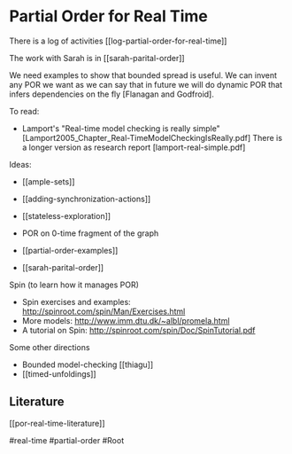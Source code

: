 # Partial Order for Real Time

There is a log of activities [[log-partial-order-for-real-time]]

The work with Sarah is in [[sarah-parital-order]]

We need examples to show that bounded spread is useful. 
We can invent any POR we want as we can say that in future we will do dynamic
POR that infers dependencies on the fly [Flanagan and Godfroid].

To read:
* Lamport's "Real-time model checking is really simple" [Lamport2005_Chapter_Real-TimeModelCheckingIsReally.pdf]
  There is a longer version as research report [lamport-real-simple.pdf]
	

Ideas:
* [[ample-sets]]
* [[adding-synchronization-actions]]
* [[stateless-exploration]] 
* POR on 0-time fragment of the graph

* [[partial-order-examples]]

* [[sarah-parital-order]]

Spin (to learn how it manages POR)
* Spin exercises and examples: http://spinroot.com/spin/Man/Exercises.html
* More models:  http://www.imm.dtu.dk/~albl/promela.html
* A tutorial on Spin: http://spinroot.com/spin/Doc/SpinTutorial.pdf

Some other directions
* Bounded model-checking [[thiagu]]
* [[timed-unfoldings]]


## Literature
[[por-real-time-literature]]

#real-time
#partial-order
#Root


